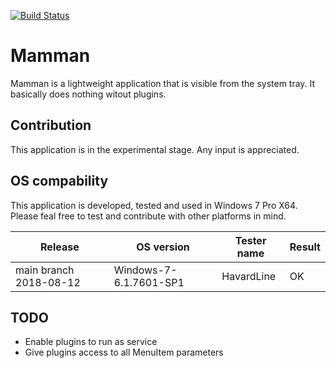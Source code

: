 [![Build Status](https://travis-ci.org/LTS-AS/Mamman.svg?branch=master)](https://travis-ci.org/LTS-AS/Mamman)

# Mamman

Mamman is a lightweight application that is visible from the system tray. It basically does nothing witout plugins.

## Contribution

This application is in the experimental stage. Any input is appreciated.

## OS compability

This application is developed, tested and used in Windows 7 Pro X64. Please feal free to test and contribute with other platforms in mind.

Release | OS version | Tester name | Result
--- | --- | --- | ---
main branch 2018-08-12 | Windows-7-6.1.7601-SP1 | HavardLine | OK

## TODO

- Enable plugins to run as service
- Give plugins access to all MenuItem parameters
